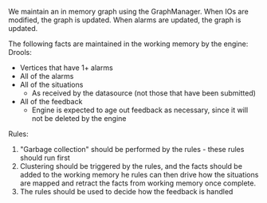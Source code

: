 We maintain an in memory graph using the GraphManager.
When IOs are modified, the graph is updated.
When alarms are updated, the graph is updated.

The following facts are maintained in the working memory by the engine:
Drools:
 * Vertices that have 1+ alarms
 * All of the alarms
 * All of the situations
   * As received by the datasource (not those that have been submitted)
 * All of the feedback
   * Engine is expected to age out feedback as necessary, since it will not be deleted by the engine

Rules:
 1. "Garbage collection" should be performed by the rules - these rules should run first
 2. Clustering should be triggered by the rules, and the facts should be added to the working memory
    he rules can then drive how the situations are mapped and retract the facts from working memory once complete.
 3. The rules should be used to decide how the feedback is handled
